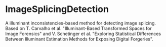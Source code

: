 # ImageSplicingDetection

A illuminant inconsistencies-based method for detecting image splicing. Based on T. Carvalho et al. "Illuminant-Based Transformed Spaces for Image Forensics" and V. Schetinger et al. "Exploring Statistical Differences Between Illuminant Estimation Methods for Exposing Digital Forgeries".